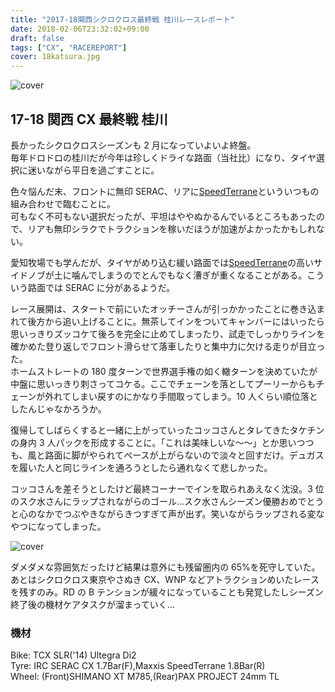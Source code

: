 ```yaml
---
title: "2017-18関西シクロクロス最終戦 桂川レースレポート"
date: 2018-02-06T23:32:02+09:00
draft: false
tags: ["CX", "RACEREPORT"]
cover: 18katsura.jpg
---
```


![cover](https://farm5.staticflickr.com/4606/25227062527_7211e5c5f7_c.jpg)

## 17-18 関西 CX 最終戦 桂川

長かったシクロクロスシーズンも 2 月になっていよいよ終盤。\
毎年ドロドロの桂川だが今年は珍しくドライな路面（当社比）になり、タイヤ選択に迷いながら平日を過ごすことに。

色々悩んだ末、フロントに無印 SERAC、リアに[SpeedTerrane](http://amzn.to/2Fd1SiG)といういつもの組み合わせで臨むことに。\
可もなく不可もない選択だったが、平坦はややぬかるんでいるところもあったので、リアも無印シラクでトラクションを稼いだほうが加速がよかったかもしれない。

愛知牧場でも学んだが、タイヤがめり込む緩い路面では[SpeedTerrane](http://amzn.to/2Fd1SiG)の高いサイドノブが土に噛んでしまうのでとんでもなく漕ぎが重くなることがある。こういう路面では SERAC に分があるようだ。

レース展開は、スタートで前にいたオッチーさんが引っかかったことに巻き込まれて後方から追い上げることに。無茶してインをついてキャンバーにはいったら思いっきりズッコケて後ろを完全に止めてしまったり、試走でしっかりラインを確かめた登り返しでフロント滑らせて落車したりと集中力に欠ける走りが目立った。\
ホームストレートの 180 度ターンで世界選手権の如く轍ターンを決めていたが中盤に思いっきり刺さってコケる。ここでチェーンを落としてプーリーからもチェーンが外れてしまい戻すのにかなり手間取ってしまう。10 人くらい順位落としたんじゃなかろうか。

復帰してしばらくすると一緒に上がっていったコッコさんとタレてきたタケチンの身内 3 人パックを形成することに。「これは美味しいな～～」とか思いつつも、風と路面に脚がやられてペースが上がらないので淡々と回すだけ。デュガスを履いた人と同じラインを通ろうとしたら通れなくて悲しかった。

コッコさんを差そうとしたけど最終コーナーでインを取られあえなく沈没。3 位のスク水さんにラップされながらのゴール…スク水さんシーズン優勝おめでとうと心のなかでつぶやきながらきつすぎて声が出ず。笑いながらラップされる変なやつになってしまった。

![cover](https://farm5.staticflickr.com/4625/39199981445_28e33427d9_c.jpg)

ダメダメな雰囲気だったけど結果は意外にも残留圏内の 65%を死守していた。\
あとはシクロクロス東京やさぬき CX、WNP などアトラクションめいたレースを残すのみ。RD の B テンションが緩々になっていることも発覚したしシーズン終了後の機材ケアタスクが溜まっていく…

### 機材

Bike: TCX SLR('14) Ultegra Di2\
Tyre: IRC SERAC CX 1.7Bar(F),Maxxis SpeedTerrane 1.8Bar(R)\
Wheel: (Front)SHIMANO XT M785,(Rear)PAX PROJECT 24mm TL
